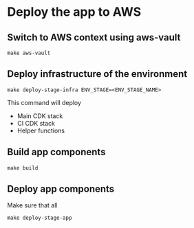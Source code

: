 # Deploy the app to AWS

## Switch to AWS context using aws-vault
```shell
make aws-vault
```

## Deploy infrastructure of the environment

```shell
make deploy-stage-infra ENV_STAGE=<ENV_STAGE_NAME>
```

This command will deploy
* Main CDK stack
* CI CDK stack
* Helper functions

## Build app components
```shell
make build
```

## Deploy app components
Make sure that all 
```shell
make deploy-stage-app
```
